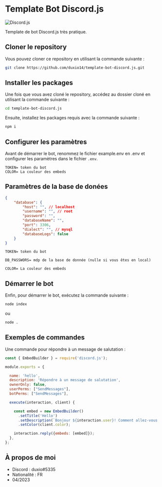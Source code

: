 # Template Bot Discord.js

![Discord.js](https://img.shields.io/badge/Discord.js-v14.8.0-blue.svg)

Template de bot Discord.js très pratique.

## Cloner le repository

Vous pouvez cloner ce repository en utilisant la commande suivante :

```bash
git clone https://github.com/duxio14/template-bot-discord.js.git
```

## Installer les packages

Une fois que vous avez cloné le repository, accédez au dossier cloné en utilisant la commande suivante :
```bash
cd template-bot-discord.js
```


Ensuite, installez les packages requis avec la commande suivante :
```bash
npm i
```


## Configurer les paramètres

Avant de démarrer le bot, renommez le fichier example.env en .env et configurer les paramètres dans le fichier `.env`. 

```dotenv
TOKEN= token du bot
COLOR= La couleur des embeds
```

## Paramètres de la base de donées

```json
{
    "database": {
        "host": "", // localhost
        "username": "", // root
        "password": "",
        "databaseName": "",
        "port": 3306,
        "dialect": "", // mysql
        "databaseLogs": false
    }
}
```

```
TOKEN= token du bot

DB_PASSWORS= mdp de la base de donnée (nulle si vous êtes en local)

COLOR= La couleur des embeds
```

## Démarrer le bot

Enfin, pour démarrer le bot, exécutez la commande suivante :
```bash
node index
```

ou 
```bash
node .
```

## Exemples de commandes

Une commande pour répondre à un message de salutation :

```js
const { EmbedBuilder } = require('discord.js');

module.exports = {

  name: 'hello',
  description: 'Répondre à un message de salutation',
  ownerOnly: false,
  userPerms: ["SendMessages"],
  botPerms: ["SendMessages"],

  execute(interaction, client) {

    const embed = new EmbedBuilder()
      .setTitle('Hello')
      .setDescription(`Bonjour ${interaction.user}! Comment allez-vous ?`)
      .setColor(client.color);

    interaction.reply({embeds: [embed]});
  },
};
```
 ## À propos de moi
- Discord : duxio#5335
- Nationalité : FR
- 04/2023
